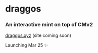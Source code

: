 # draggos

### An interactive mint on top of CMv2

[draggos.xyz](https://draggos.xyz) (site coming soon)

Launching Mar 25 ✨
